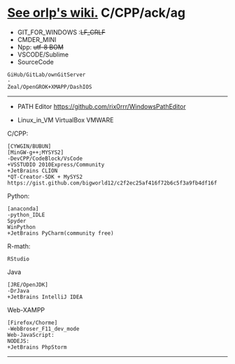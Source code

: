 #  [See orlp's wiki.](https://github.com/orlp/dev-on-windows/wiki)  C/CPP/ack/ag

- GIT_FOR_WINDOWS :~~LF_CRLF~~
- CMDER_MINI
- Npp: ~~utf-8 BOM~~
- VSCODE/Sublime
- SourceCode
```
GiHub/GitLab/ownGitServer
- 
Zeal/OpenGROK+XMAPP/DashIOS
```
--------------------------------

- PATH Editor
  https://github.com/rix0rrr/WindowsPathEditor

- Linux_in_VM
  VirtualBox
  VMWARE


C/CPP:
```
[CYWGIN/BUBUN]
[MinGW-g++;MYSYS2]
-DevCPP/CodeBlock/VsCode
+VSSTUDIO 2010Express/Community
+JetBrains CLION
*QT-Creator-SDK + MySYS2 https://gist.github.com/bigworld12/c2f2ec25af416f72b6c5f3a9fb4df16f
```
Python:
```
[anaconda]
-python_IDLE
Spyder
WinPython
+JetBrains PyCharm(community free)
```
R-math:
```
RStudio
```

Java
```
[JRE/OpenJDK]
-DrJava
+JetBrains IntelliJ IDEA
```

Web-XAMPP
```
[Firefox/Chorme]
-WebBroser_F11_dev_mode
Web-JavaScript: 
NODEJS:
+JetBrains PhpStorm
```
----------------------------------


